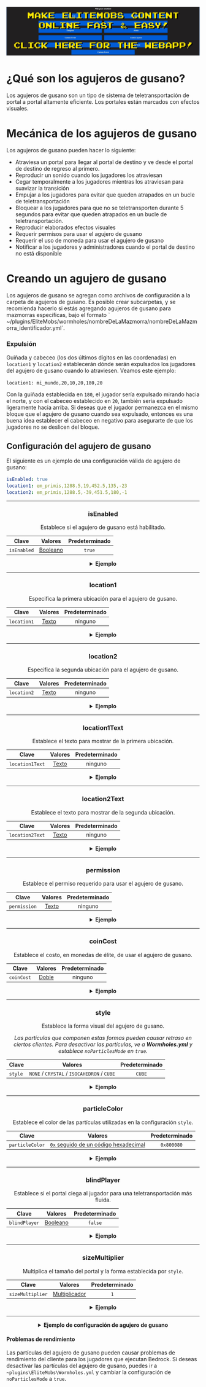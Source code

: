 [![webapp_banner.jpg](../../../img/wiki/webapp_banner.jpg)](https://magmaguy.com/webapp/webapp.html)

# ¿Qué son los agujeros de gusano?

Los agujeros de gusano son un tipo de sistema de teletransportación de portal a portal altamente eficiente. Los portales están marcados con efectos visuales.

# Mecánica de los agujeros de gusano

Los agujeros de gusano pueden hacer lo siguiente:

*   Atraviesa un portal para llegar al portal de destino y ve desde el portal de destino de regreso al primero.
*   Reproducir un sonido cuando los jugadores los atraviesan
*   Cegar temporalmente a los jugadores mientras los atraviesan para suavizar la transición
*   Empujar a los jugadores para evitar que queden atrapados en un bucle de teletransportación
*   Bloquear a los jugadores para que no se teletransporten durante 5 segundos para evitar que queden atrapados en un bucle de teletransportación.
*   Reproducir elaborados efectos visuales
*   Requerir permisos para usar el agujero de gusano
*   Requerir el uso de moneda para usar el agujero de gusano
*   Notificar a los jugadores y administradores cuando el portal de destino no está disponible

# Creando un agujero de gusano

Los agujeros de gusano se agregan como archivos de configuración a la carpeta de agujeros de gusano. Es posible crear subcarpetas, y se recomienda hacerlo si estás agregando agujeros de gusano para mazmorras específicas, bajo el formato \` ~/plugins/EliteMobs/wormholes/nombreDeLaMazmorra/nombreDeLaMazmorra\_identificador.yml\`.

### Expulsión

Guiñada y cabeceo (los dos últimos dígitos en las coordenadas) en `location1` y `location2` establecerán dónde serán expulsados ​​los jugadores del agujero de gusano cuando lo atraviesen. Veamos este ejemplo:

`location1: mi_mundo,20,10,20,180,20`

Con la guiñada establecida en `180`, el jugador sería expulsado mirando hacia el norte, y con el cabeceo establecido en `20`, también sería expulsado ligeramente hacia arriba. Si deseas que el jugador permanezca en el mismo bloque que el agujero de gusano cuando sea expulsado, entonces es una buena idea establecer el cabeceo en negativo para asegurarte de que los jugadores no se deslicen del bloque.

## Configuración del agujero de gusano
El siguiente es un ejemplo de una configuración válida de agujero de gusano:

```yaml
isEnabled: true
location1: em_primis,1288.5,19,452.5,135,-23
location2: em_primis,1288.5,-39,451.5,180,-1
```

***

<div align="center">

### isEnabled

Establece si el agujero de gusano está habilitado.

| Clave       |       Valores        | Predeterminado |
|-----------|:-------------------:|:-------:|
| `isEnabled` | [Booleano](#booleano) | `true`  |

<details> 

<summary><b>Ejemplo</b></summary>

<div align="left">

```yml
isEnabled: true
```

</div>

</details>

***

### location1

Especifica la primera ubicación para el agujero de gusano.

| Clave       |      Valores       | Predeterminado |
|-----------|:-----------------:|:-------:|
| `location1` | [Texto](#texto) |  ninguno   |

<details> 

<summary><b>Ejemplo</b></summary>

<div align="left">

```yml
location1: mundo_uno,50,100,50,0,0
```

</div>

</details>

***

### location2

Especifica la segunda ubicación para el agujero de gusano.

| Clave         |      Valores       | Predeterminado |
|-------------|:-----------------:|:-------:|
| `location2` | [Texto](#texto) |  ninguno   |

<details> 

<summary><b>Ejemplo</b></summary>

<div align="left">

```yml
location2: mundo_dos,100,33,100,0,0
```

</div>

</details>

***

### location1Text

Establece el texto para mostrar de la primera ubicación.

| Clave         |      Valores       | Predeterminado |
|-------------|:-----------------:|:-------:|
| `location1Text` | [Texto](#texto) |  ninguno   |

<details> 

<summary><b>Ejemplo</b></summary>

<div align="left">

```yml
location1Text: Agujero de gusano impresionante en el mundo uno
```

<div align="center">

![create_wormhole_location1text.jpg](../../../img/wiki/create_wormhole_location1text.jpg)

</div>

</div>

</details>

***

### location2Text

Establece el texto para mostrar de la segunda ubicación.

| Clave         |      Valores       | Predeterminado |
|-------------|:-----------------:|:-------:|
| `location2Text` | [Texto](#texto) |  ninguno   |

<details> 

<summary><b>Ejemplo</b></summary>

<div align="left">

```yml
location2Text: Agujero de gusano impresionante en el mundo dos
```

<div align="center">

![create_wormhole_location2text.jpg](../../../img/wiki/create_wormhole_location2text.jpg)

</div>

</div>

</details>

***

### permission

Establece el permiso requerido para usar el agujero de gusano.

| Clave         |      Valores       | Predeterminado |
|-------------|:-----------------:|:-------:|
| `permission` | [Texto](#texto) |  ninguno   |

<details> 

<summary><b>Ejemplo</b></summary>

<div align="left">

```yml
permission: elitemobs.mipermiso
```

</div>

</details>

***

### coinCost

Establece el costo, en monedas de élite, de usar el agujero de gusano.

| Clave         |      Valores       | Predeterminado |
|-------------|:-----------------:|:-------:|
| `coinCost` | [Doble](#doble) |  ninguno   |

<details> 

<summary><b>Ejemplo</b></summary>

<div align="left">

```yml
coinCost: 2.5
```

</div>

</details>

***

### style

Establece la forma visual del agujero de gusano.

*Las partículas que componen estas formas pueden causar retraso en ciertos clientes. Para desactivar las partículas, ve a **Wormholes.yml** y establece `noParticlesMode` en `true`.*

| Clave         |      Valores       | Predeterminado |
|-------------|:-----------------:|:-------:|
| `style` | `NONE` / `CRYSTAL` / `ISOCAHEDRON` / `CUBE` |  `CUBE`   |

<details> 

<summary><b>Ejemplo</b></summary>

<div align="left">

```yml
style: CRYSTAL
```

<div align="center">

![create_wormhole_style.jpg](../../../img/wiki/create_wormhole_style.jpg)

</div>

</div>

</details>

***

### particleColor

Establece el color de las partículas utilizadas en la configuración `style`.

| Clave         |      Valores       | Predeterminado |
|-------------|:-----------------:|:-------:|
| `particleColor` | [`0x` seguido de un código hexadecimal](https://www.w3schools.com/colors/colors_hexadecimal.asp) |  `0x800080`   |

<details> 

<summary><b>Ejemplo</b></summary>

<div align="left">

```yml
particleColor: 0x9f5cdd
```

<div align="center">

![create_wormhole_particlecolor.jpg](../../../img/wiki/create_wormhole_particlecolor.jpg)

</div>

</div>

</details>

***

### blindPlayer

Establece si el portal ciega al jugador para una teletransportación más fluida.

| Clave         |      Valores       | Predeterminado |
|-------------|:-----------------:|:-------:|
| `blindPlayer` | [Booleano](#booleano) | `false` |

<details> 

<summary><b>Ejemplo</b></summary>

<div align="left">

```yml
blindPlayer: true
```

<div align="center">

![create_wormhole_blind.jpg](../../../img/wiki/create_wormhole_blind.jpg)

</div>

</div>

</details>

***

### sizeMultiplier

Multiplica el tamaño del portal y la forma establecida por `style`.

| Clave         |      Valores       | Predeterminado |
|-------------|:-----------------:|:-------:|
| `sizeMultiplier` | [Multiplicador](#multiplicador) |   `1`   |

<details> 

<summary><b>Ejemplo</b></summary>

<div align="left">

```yml
sizeMultiplier: 3
```

*Ten en cuenta que tendrás que ajustar las coordenadas Y del agujero de gusano después de aplicar el multiplicador de tamaño.*

<div align="center">

![create_wormhole_size.jpg](../../../img/wiki/create_wormhole_size.jpg)

</div>

</div>

</details>

</div>

***

<details>

<summary align="center"><b>Ejemplo de configuración de agujero de gusano</b></summary>

<div align="left">

En este ejemplo, haremos un agujero de gusano simple que nos lleve de un mundo a otro. No olvides que los agujeros de gusano también pueden teletransportar a los jugadores a una ubicación diferente en el mismo mundo.

```yml
isEnabled: true # Habilitamos el gusano estableciendo este valor en verdadero
location1: mi_mundo,1.5,11.0,1.5,108.0,5.0 # aquí es donde aparecerá el agujero de gusano en mi_mundo
location2: mi_otro_mundo,766.5,29.0,517.5,-136.0,5.0 # aquí es donde aparecerá el agujero de gusano en mi_otro_mundo
location1Text: "&aIr a mi mundo" # crea un bonito texto de visualización sobre la ubicación 1 del agujero de gusano
location2Text: "&aIr a mi otro mundo" # crea un bonito texto de visualización sobre la ubicación 2 del agujero de gusano
permission: eliteperm.jugadoresgeniales # solo los jugadores con este permiso podrán usar el agujero de gusano, tanto para la ubicación 1 como para la ubicación 2
coinCost: 2 # los jugadores deberán pagar 12 monedas de élite para poder usar el agujero de gusano
style: CRYSTAL # este agujero de gusano tendrá la forma de un cristal
particleColor: 0x00ff00 # esto establecerá las partículas del agujero de gusano en verde
blindPlayer: true # la teletransportación del agujero de gusano cegará al jugador por un corto tiempo para que la transición sea menos discordante
sizeMultiplier: 1.0 # establece qué tan grande debe ser la forma del agujero de gusano
```

</div>

</details>

#### Problemas de rendimiento

Las partículas del agujero de gusano pueden causar problemas de rendimiento del cliente para los jugadores que ejecutan Bedrock. Si deseas desactivar las partículas del agujero de gusano, puedes ir a `~plugins\EliteMobs\Wormholes.yml` y cambiar la configuración de `noParticlesMode` a `true`.



